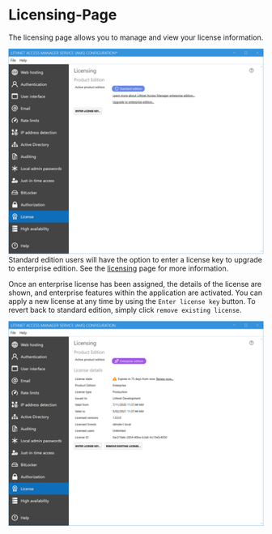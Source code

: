 # Licensing-Page

The licensing page allows you to manage and view your license information.

![licensing](../../.gitbook/assets/ui-page-licensing-standard.png)\
Standard edition users will have the option to enter a license key to upgrade to enterprise edition. See the [licensing](../../about\_ams/Licensing/) page for more information.

Once an enterprise license has been assigned, the details of the license are shown, and enterprise features within the application are activated. You can apply a new license at any time by using the `Enter license key` button. To revert back to standard edition, simply click `remove existing license`.

![licensing\_enterprise](../../.gitbook/assets/ui-page-licensing-enterprise.png)
